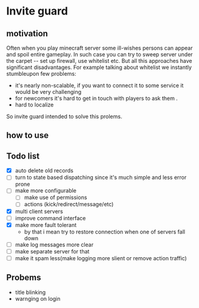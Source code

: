 # Invite guard

## motivation

Often when you play minecraft server some ill-wishes persons can appear and spoil entire gameplay.
In such case you can try to sweep server under the carpet -- set up firewall, use whitelist etc. 
But all this approaches have significant disadvantages.
For example talking about whitelist we instantly stumbleupon few problems:
 - it's nearly non-scalable, if you want to connect it to some service it would be very challenging
 - for newcomers it's hard to get in touch with players to ask them .
 - hard to localize

So invite guard intended to solve this prolems.

## how to use

## Todo list
- [x] auto delete old records
- [ ] turn to state based dispatching since it's much simple and less error prone  
- [ ] make more configurable
    - [ ] make use of permissions
    - [ ] actions (kick/redirect/message/etc)
- [x] multi client servers
- [ ] improve command interface
- [x] make more fault tolerant
    - by that i mean try to restore connection when one of servers fall down
- [ ] make log messages more clear 
- [ ] make separate server for that  
- [ ] make it spam less(make logging more slient or remove action traffic)

## Probems


- title blinking
- warnging on login
